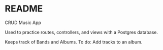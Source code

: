 # README

CRUD Music App

Used to practice routes, controllers, and views with a Postgres database. 

Keeps track of Bands and Albums. 
To do: Add tracks to an album.
